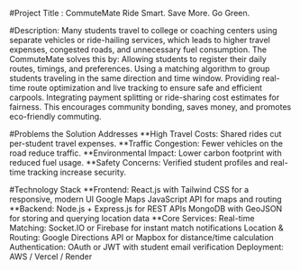 #Project Title : CommuteMate 
Ride Smart. Save More. Go Green.

#Description:
Many students travel to college or coaching centers using separate vehicles or ride-hailing services, which leads to higher travel expenses, congested roads, and unnecessary fuel consumption.
The CommuteMate  solves this by:
Allowing students to register their daily routes, timings, and preferences.
Using a matching algorithm to group students traveling in the same direction and time window.
Providing real-time route optimization and live tracking to ensure safe and efficient carpools.
Integrating payment splitting or ride-sharing cost estimates for fairness.
This encourages community bonding, saves money, and promotes eco-friendly commuting.

#Problems the Solution Addresses
**High Travel Costs: Shared rides cut per-student travel expenses.
**Traffic Congestion: Fewer vehicles on the road reduce traffic.
**Environmental Impact: Lower carbon footprint with reduced fuel usage.
**Safety Concerns: Verified student profiles and real-time tracking increase security.

#Technology Stack
**Frontend:
React.js with Tailwind CSS for a responsive, modern UI
Google Maps JavaScript API for maps and routing
**Backend:
Node.js + Express.js for REST APIs
MongoDB with GeoJSON for storing and querying location data
**Core Services:
Real-time Matching: Socket.IO or Firebase for instant match notifications
Location & Routing: Google Directions API or Mapbox for distance/time calculation
Authentication: OAuth or JWT with student email verification
Deployment: AWS / Vercel / Render

